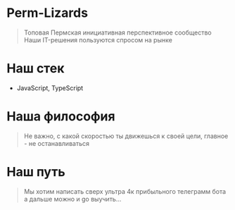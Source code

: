 # Perm-Lizards

> Топовая Пермская инициативная перспективное сообщество \
> Наши IT-решения пользуются спросом на рынке

# Наш стек
- JavaScript, TypeScript

# Наша философия
> Не важно, с какой скоростью ты движешься к своей цели, главное - не останавливаться

# Наш путь
> Мы хотим написать сверх ультра 4к прибыльного телеграмм бота
> а дальше можно и go выучить...
